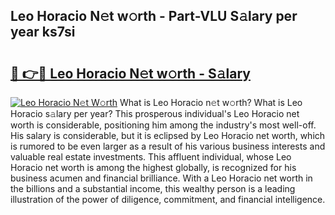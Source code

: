 ## Leo Horacio N𝚎t w𝚘rth - Part-VLU S𝚊lary per year ks7si

# <h2><a href="http://gc00sx.nevu.top/?p=Leo+Horacio">🔗 👉🔴 Leo Horacio N𝚎t w𝚘rth - S𝚊lary</a></h2>

[![Leo Horacio N𝚎t W𝚘rth](https://i.imgur.com/Oavwk0R.jpeg)](http://gc00sx.nevu.top/?p=Leo+Horacio)
What is Leo Horacio n𝚎t w𝚘rth? What is Leo Horacio s𝚊lary per year?
This prosperous individual's Leo Horacio net worth is considerable, positioning him among the industry's most well-off. His salary is considerable, but it is eclipsed by Leo Horacio net worth, which is rumored to be even larger as a result of his various business interests and valuable real estate investments. This affluent individual, whose Leo Horacio net worth is among the highest globally, is recognized for his business acumen and financial brilliance. With a Leo Horacio net worth in the billions and a substantial income, this wealthy person is a leading illustration of the power of diligence, commitment, and financial intelligence.
